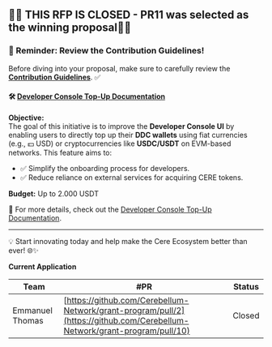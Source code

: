 ## 🚨🚨 THIS RFP IS CLOSED - PR11 was selected as the winning proposal🚨🚨
### 🚨 Reminder: Review the Contribution Guidelines!
Before diving into your proposal, make sure to carefully review the [**Contribution Guidelines**](..%2F..%2FREADME.md). ✅


#### 🛠️ [Developer Console Top-Up Documentation](https://github.com/Cerebellum-Network/cluster-apps/blob/dev/apps/developer-console/developer_console_topup.md)
**Objective:**  
The goal of this initiative is to improve the **Developer Console UI** by enabling users to directly top up their **DDC wallets** using fiat currencies (e.g., 💵 USD) or cryptocurrencies like **USDC/USDT** on EVM-based networks. This feature aims to:
- ✅ Simplify the onboarding process for developers.
- ✅ Reduce reliance on external services for acquiring CERE tokens.

**Budget:**
Up to 2.000 USDT

📄 For more details, check out the [Developer Console Top-Up Documentation](https://github.com/Cerebellum-Network/cluster-apps/blob/dev/apps/developer-console/developer_console_topup.md).

---

💡 Start innovating today and help make the Cere Ecosystem better than ever! 🌐✨

**Current Application**

Team | #PR | Status 
--- |-----|--------
Emmanuel Thomas | [https://github.com/Cerebellum-Network/grant-program/pull/2](https://github.com/Cerebellum-Network/grant-program/pull/10) | Closed   
